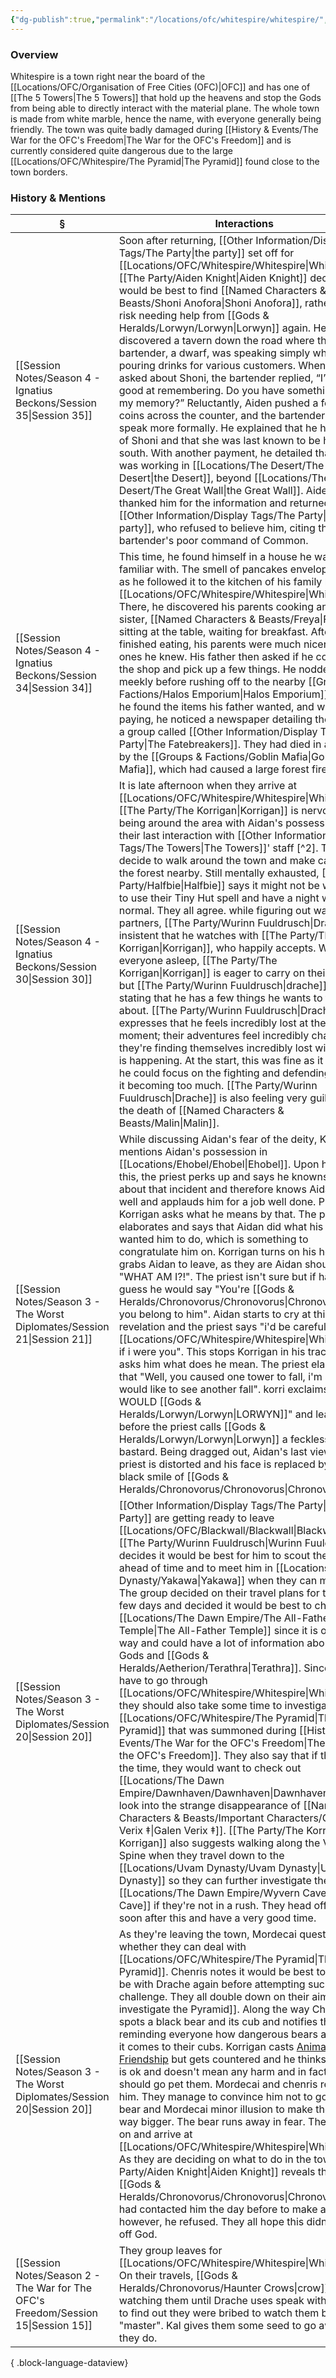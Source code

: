 ```yaml
---
{"dg-publish":true,"permalink":"/locations/ofc/whitespire/whitespire/","tags":["Discovered"],"updated":"2025-06-11T21:46:22.898+01:00"}
---
```


### Overview
Whitespire is a town right near the board of the [[Locations/OFC/Organisation of Free Cities (OFC)\|OFC]] and has one of [[The 5 Towers\|The 5 Towers]] that hold up the heavens and stop the Gods from being able to directly interact with the material plane. The whole town is made from white marble, hence the name, with everyone generally being friendly. The town was quite badly damaged during [[History & Events/The War for the OFC's Freedom\|The War for the OFC's Freedom]] and is currently considered quite dangerous due to the large [[Locations/OFC/Whitespire/The Pyramid\|The Pyramid]] found close to the town borders. 

### History & Mentions
| §                                                                                    | Interactions                                                                                                                                                                                                                                                                                                                                                                                                                                                                                                                                                                                                                                                                                                                                                                                                                                                                                                                                                                                                                                                                                                                                                                                                   |
| ------------------------------------------------------------------------------------ | -------------------------------------------------------------------------------------------------------------------------------------------------------------------------------------------------------------------------------------------------------------------------------------------------------------------------------------------------------------------------------------------------------------------------------------------------------------------------------------------------------------------------------------------------------------------------------------------------------------------------------------------------------------------------------------------------------------------------------------------------------------------------------------------------------------------------------------------------------------------------------------------------------------------------------------------------------------------------------------------------------------------------------------------------------------------------------------------------------------------------------------------------------------------------------------------------------------- |
| [[Session Notes/Season 4 - Ignatius Beckons/Session 35\|Session 35]]              | Soon after returning, [[Other Information/Display Tags/The Party\|the party]] set off for [[Locations/OFC/Whitespire/Whitespire\|Whitespire]]. [[The Party/Aiden Knight\|Aiden Knight]] decided it would be best to find [[Named Characters & Beasts/Shoni Anofora\|Shoni Anofora]], rather than risk needing help from [[Gods & Heralds/Lorwyn/Lorwyn\|Lorwyn]] again. He quickly discovered a tavern down the road where the bartender, a dwarf, was speaking simply while pouring drinks for various customers. When Aiden asked about Shoni, the bartender replied, “I’m no good at remembering. Do you have something to jog my memory?” Reluctantly, Aiden pushed a few extra coins across the counter, and the bartender began to speak more formally. He explained that he had heard of Shoni and that she was last known to be heading south. With another payment, he detailed that she was working in [[Locations/The Desert/The Desert\|the Desert]], beyond [[Locations/The Desert/The Great Wall\|the Great Wall]]. Aiden thanked him for the information and returned to [[Other Information/Display Tags/The Party\|the party]], who refused to believe him, citing the bartender's poor command of Common.                                                                                                                                                                                                                                                                                  |
| [[Session Notes/Season 4 - Ignatius Beckons/Session 34\|Session 34]]              | This time, he found himself in a house he was all too familiar with. The smell of pancakes enveloped him as he followed it to the kitchen of his family home in [[Locations/OFC/Whitespire/Whitespire\|Whitespire]]. There, he discovered his parents cooking and his sister, [[Named Characters & Beasts/Freya\|Freya]], sitting at the table, waiting for breakfast. After they finished eating, his parents were much nicer than the ones he knew. His father then asked if he could go to the shop and pick up a few things. He nodded meekly before rushing off to the nearby [[Groups & Factions/Halos Emporium\|Halos Emporium]]. Inside, he found the items his father wanted, and while paying, he noticed a newspaper detailing the story of a group called [[Other Information/Display Tags/The Party\|The Fatebreakers]]. They had died in an attack by the [[Groups & Factions/Goblin Mafia\|Goblin Mafia]], which had caused a large forest fire.                                                                                                                                                                                                                                                                                                                                                                                                                       |
| [[Session Notes/Season 4 - Ignatius Beckons/Session 30\|Session 30]]              | It is late afternoon when they arrive at [[Locations/OFC/Whitespire/Whitespire\|Whitespire]]. [[The Party/The Korrigan\|Korrigan]] is nervous about being around the area with Aidan's possession and their last interaction with [[Other Information/Display Tags/The Towers\|The Towers]]' staff [^2]. They all decide to walk around the town and make camp in the forest nearby. Still mentally exhausted, [[The Party/Halfbie\|Halfbie]] says it might not be worth it to use their Tiny Hut spell and have a night watch like normal. They all agree. while figuring out watch partners, [[The Party/Wurinn Fuuldrusch\|Drache]] is insistent that he watches with [[The Party/The Korrigan\|Korrigan]], who happily accepts. With everyone asleep, [[The Party/The Korrigan\|Korrigan]] is eager to carry on their training, but [[The Party/Wurinn Fuuldrusch\|drache]] refuses, stating that he has a few things he wants to talk about. [[The Party/Wurinn Fuuldrusch\|Drache]] expresses that he feels incredibly lost at the moment; their adventures feel incredibly chaotic, and they're finding themselves incredibly lost with what is happening. At the start, this was fine as it meant he could focus on the fighting and defending, but not it becoming too much. [[The Party/Wurinn Fuuldrusch\|Drache]] is also feeling very guilty about the death of [[Named Characters & Beasts/Malin\|Malin]]. |
| [[Session Notes/Season 3 - The Worst Diplomates/Session 21\|Session 21]]          | While discussing Aidan's fear of the deity, Korrigan mentions Aidan's possession in [[Locations/Ehobel/Ehobel\|Ehobel]]. Upon hearing this, the priest perks up and says he knowns all about that incident and therefore knows Aidan very well and applauds him for a job well done. Pissed off, Korrigan asks what he means by that. The priest elaborates and says that Aidan did what his god wanted him to do, which is something to congratulate him on. Korrigan turns on his heels and grabs Aidan to leave, as they are Aidan shouts "WHAT AM I?!". The priest isn't sure but if had to guess he would say "You're [[Gods & Heralds/Chronovorus/Chronovorus\|Chronovorus]]' - you belong to him". Aidan starts to cry at this revelation and the priest says "i'd be careful around [[Locations/OFC/Whitespire/Whitespire\|Whitespire]] if i were you". This stops Korrigan in his tracks and asks him what does he mean. The priest elaborates that "Well, you caused one tower to fall, i'm sure he would like to see another fall". korri exclaims "SO WOULD [[Gods & Heralds/Lorwyn/Lorwyn\|LORWYN]]" and leaves just before the priest calls [[Gods & Heralds/Lorwyn/Lorwyn\|Lorwyn]] a feckless bastard. Being dragged out, Aidan's last view of the priest is distorted and his face is replaced by a big black smile of [[Gods & Heralds/Chronovorus/Chronovorus\|Chronovorus]].                 |
| [[Session Notes/Season 3 - The Worst Diplomates/Session 20\|Session 20]]          | [[Other Information/Display Tags/The Party\|The Party]] are getting ready to leave [[Locations/OFC/Blackwall/Blackwall\|Blackwall]], [[The Party/Wurinn Fuuldrusch\|Wurinn Fuuldrusch]] decides it would be best for him to scout the area out ahead of time and to meet him in [[Locations/Uvam Dynasty/Yakawa\|Yakawa]] when they can make it. The group decided on their travel plans for the next few days and decided it would be best to check out [[Locations/The Dawn Empire/The All-Father Temple\|The All-Father Temple]] since it is on the way and could have a lot of information about the Gods and [[Gods & Heralds/Aetherion/Terathra\|Terathra]]. Since they have to go through [[Locations/OFC/Whitespire/Whitespire\|Whitespire]], they should also take some time to investigate [[Locations/OFC/Whitespire/The Pyramid\|The Pyramid]] that was summoned during [[History & Events/The War for the OFC's Freedom\|The War for the OFC's Freedom]]. They also say that if they have the time, they would want to check out [[Locations/The Dawn Empire/Dawnhaven/Dawnhaven\|Dawnhaven]] to look into the strange disappearance of [[Named Characters & Beasts/Important Characters/Galen Verix ‡\|Galen Verix ‡]]. [[The Party/The Korrigan\|The Korrigan]] also suggests walking along the Verdant Spine when they travel down to the [[Locations/Uvam Dynasty/Uvam Dynasty\|Uvam Dynasty]] so they can further investigate the [[Locations/The Dawn Empire/Wyvern Cave\|Wyvern Cave]] if they're not in a rush. They head off pretty soon after this and have a very good time.                                                                                                                                                                                    |
| [[Session Notes/Season 3 - The Worst Diplomates/Session 20\|Session 20]]          | As they're leaving the town, Mordecai questions whether they can deal with [[Locations/OFC/Whitespire/The Pyramid\|The Pyramid]]. Chenris notes it would be best to wait to be with Drache again before attempting such a challenge. They all double down on their aim to investigate the Pyramid]]. Along the way Chenris spots a black bear and its cub and notifies the party, reminding everyone how dangerous bears are when it comes to their cubs. Korrigan casts [Animal Friendship](https://www.dndbeyond.com/spells/animal-friendship) but gets countered and he thinks the bear is ok and doesn't mean any harm and in fact, he should go pet them. Mordecai and chenris rebuke him. They manage to convince him not to go pet the bear and Mordecai minor illusion to make them look way bigger. The bear runs away in fear. They carry on and arrive at [[Locations/OFC/Whitespire/Whitespire\|Whitespire]]. As they are deciding on what to do in the town, [[The Party/Aiden Knight\|Aiden Knight]] reveals that [[Gods & Heralds/Chronovorus/Chronovorus\|Chronovorus]] had contacted him the day before to make a deal, however, he refused. They all hope this didn't piss off God.                                                                                                                                                     |
| [[Session Notes/Season 2 - The War for The OFC's Freedom/Session 15\|Session 15]] | They group leaves for [[Locations/OFC/Whitespire/Whitespire\|Whitespire]]. On their travels, [[Gods & Heralds/Chronovorus/Haunter Crows\|crow]]s keep watching them until Drache uses speak with animals to find out they were bribed to watch them by their "master". Kal gives them some seed to go away and they do.                                                                                                                                                                                                                                                                                                                                                                                                                                                                                                                                                                                                                                                                                                                                                                                                                                                                                                                                                        |

{ .block-language-dataview}